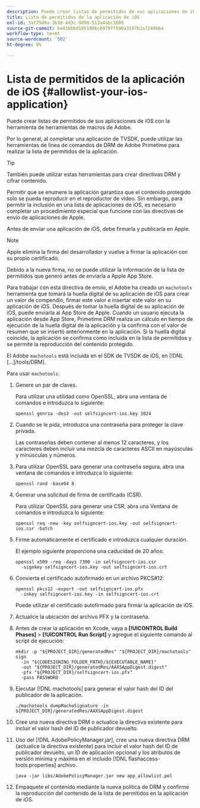 ```yaml
---
description: Puede crear listas de permitidos de sus aplicaciones de iOS con la herramienta de herramientas de macros de Adobe.
title: Lista de permitidos de la aplicación de iOS
exl-id: 3af75d9a-3b38-4d3c-9890-513a4abc1809
source-git-commit: be43bbbd1051886c8979ff590a3197b2a7249b6a
workflow-type: tm+mt
source-wordcount: '502'
ht-degree: 0%

---
```


# Lista de permitidos de la aplicación de iOS {#allowlist-your-ios-application}

Puede crear listas de permitidos de sus aplicaciones de iOS con la herramienta de herramientas de macros de Adobe.

Por lo general, al completar una aplicación de TVSDK, puede utilizar las herramientas de línea de comandos de DRM de Adobe Primetime para realizar la lista de permitidos de la aplicación.

>[!TIP]
>
>También puede utilizar estas herramientas para crear directivas DRM y cifrar contenido.

Permitir que se enumere la aplicación garantiza que el contenido protegido solo se pueda reproducir en el reproductor de vídeo. Sin embargo, para permitir la inclusión en una lista de aplicaciones de iOS, es necesario completar un procedimiento especial que funcione con las directivas de envío de aplicaciones de Apple.

Antes de enviar una aplicación de iOS, debe firmarla y publicarla en Apple.

>[!NOTE]
>
>Apple elimina la firma del desarrollador y vuelve a firmar la aplicación con su propio certificado.

Debido a la nueva firma, no se puede utilizar la información de la lista de permitidos que generó antes de enviarla a Apple App Store.

Para trabajar con esta directiva de envío, el Adobe ha creado un `machotools` herramienta que tomará la huella digital de su aplicación de iOS para crear un valor de compendio, firmar este valor e insertar este valor en su aplicación de iOS. Después de tomar la huella digital de su aplicación de iOS, puede enviarla al App Store de Apple. Cuando un usuario ejecuta la aplicación desde App Store, Primetime DRM realiza un cálculo en tiempo de ejecución de la huella digital de la aplicación y la confirma con el valor de resumen que se insertó anteriormente en la aplicación. Si la huella digital coincide, la aplicación se confirma como incluida en la lista de permitidos y se permite la reproducción del contenido protegido.

El Adobe `machotools` está incluida en el SDK de TVSDK de iOS, en [!DNL [...]/tools/DRM].

Para usar `machotools`:

1. Genere un par de claves.

   Para utilizar una utilidad como OpenSSL, abra una ventana de comandos e introduzca lo siguiente:

   ```shell
   openssl genrsa -des3 -out selfsigncert-ios.key 1024
   ```

1. Cuando se le pida, introduzca una contraseña para proteger la clave privada.

   Las contraseñas deben contener al menos 12 caracteres, y los caracteres deben incluir una mezcla de caracteres ASCII en mayúsculas y minúsculas y números.
1. Para utilizar OpenSSL para generar una contraseña segura, abra una ventana de comandos e introduzca lo siguiente:

   ```shell
   openssl rand -base64 8
   ```

1. Generar una solicitud de firma de certificado (CSR).

   Para utilizar OpenSSL para generar una CSR, abra una Ventana de comandos e introduzca lo siguiente:

   ```shell
   openssl req -new -key selfsigncert-ios.key -out selfsigncert-ios.csr -batch
   ```

1. Firme automáticamente el certificado e introduzca cualquier duración.

   El ejemplo siguiente proporciona una caducidad de 20 años:

   ```shell
   openssl x509 -req -days 7300 -in selfsigncert-ios.csr  
     -signkey selfsigncert-ios.key -out selfsigncert-ios.crt
   ```

1. Convierta el certificado autofirmado en un archivo PKCS#12:

   ```shell
   openssl pkcs12 -export -out selfsigncert-ios.pfx  
     -inkey selfsigncert-ios.key -in selfsigncert-ios.crt
   ```

   Puede utilizar el certificado autofirmado para firmar la aplicación de iOS.

1. Actualice la ubicación del archivo PFX y la contraseña.
1. Antes de crear la aplicación en Xcode, vaya a  **[!UICONTROL Build Phases]** > **[!UICONTROL Run Script]** y agregue el siguiente comando al script de ejecución:

   ```shell
   mkdir -p "${PROJECT_DIR}/generatedRes" "${PROJECT_DIR}/machotools" sign  
     -in "${CODESIGNING_FOLDER_PATH}/${EXECUTABLE_NAME}"  
     -out "${PROJECT_DIR}/generatedRes/AAXSAppDigest.digest"  
     -pfx "${PROJECT_DIR}/selfsigncert-ios.pfx"  
     -pass PASSWORD
   ```

1. Ejecutar [!DNL machotools] para generar el valor hash del ID del publicador de la aplicación.

   ```shell
   ./machotools dumpMachoSignature -in ${PROJECT_DIR}/generatedRes/AAXSAppDigest.digest
   ```

1. Cree una nueva directiva DRM o actualice la directiva existente para incluir el valor hash del ID de publicador devuelto.
1. Uso del [!DNL AdobePolicyManager.jar], cree una nueva directiva DRM (actualice la directiva existente) para incluir el valor hash del ID de publicador devuelto, un ID de aplicación opcional y los atributos de versión mínima y máxima en el incluido [!DNL flashaccess-tools.properties] archivo.

   ```shell
   java -jar libs/AdobePolicyManager.jar new app_allowlist.pol
   ```

1. Empaquete el contenido mediante la nueva política de DRM y confirme la reproducción del contenido de la lista de permitidos en la aplicación de iOS.
